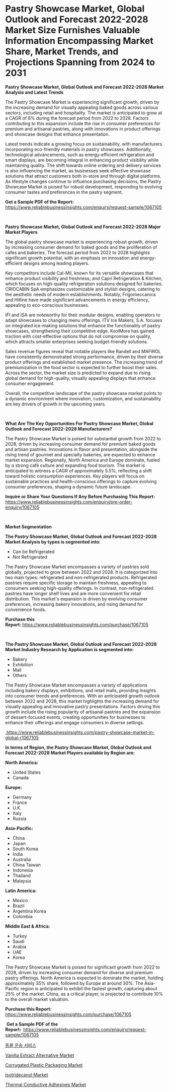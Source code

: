 <p><h1>Pastry Showcase Market, Global Outlook and Forecast 2022-2028 Market Size Furnishes Valuable Information Encompassing Market Share, Market Trends, and Projections Spanning from 2024 to 2031</h1></p><p><strong>Pastry Showcase Market, Global Outlook and Forecast 2022-2028 Market Analysis and Latest Trends</strong></p>
<p><p>The Pastry Showcase Market is experiencing significant growth, driven by the increasing demand for visually appealing baked goods across various sectors, including retail and hospitality. The market is anticipated to grow at a CAGR of 8% during the forecast period from 2022 to 2028. Factors contributing to this expansion include the rise in consumer preferences for premium and artisanal pastries, along with innovations in product offerings and showcase designs that enhance presentation.</p><p>Latest trends indicate a growing focus on sustainability, with manufacturers incorporating eco-friendly materials in pastry showcases. Additionally, technological advancements, such as energy-efficient refrigeration and smart displays, are becoming integral in enhancing product visibility while maintaining quality. The shift towards online ordering and delivery services is also influencing the market, as businesses seek effective showcase solutions that attract customers both in-store and through digital platforms. As lifestyle changes continue to influence purchasing decisions, the Pastry Showcase Market is poised for robust development, responding to evolving consumer tastes and preferences in the pastry segment.</p></p>
<p><strong>Get a Sample PDF of the Report:&nbsp;</strong> <a href="https://www.reliablebusinessinsights.com/enquiry/request-sample/1067105">https://www.reliablebusinessinsights.com/enquiry/request-sample/1067105</a></p>
<p>&nbsp;</p>
<p><strong>Pastry Showcase Market, Global Outlook and Forecast 2022-2028 Major Market Players</strong></p>
<p><p>The global pastry showcase market is experiencing robust growth, driven by increasing consumer demand for baked goods and the proliferation of cafes and bakeries. The forecast period from 2022 to 2028 highlights significant growth potential, with an emphasis on innovation and energy-efficient designs among leading players.</p><p>Key competitors include Cal-Mil, known for its versatile showcases that enhance product visibility and freshness; and Capri Refrigeration & Kitchen, which focuses on high-quality refrigeration solutions designed for bakeries. CRIOCABIN SpA emphasizes customizable and stylish designs, catering to the aesthetic needs of modern establishments. Notably, Frigomeccanica and Hitline have made significant advancements in energy efficiency, appealing to eco-conscious businesses.</p><p>IFI and ISA are noteworthy for their modular designs, enabling operators to adapt showcases to changing menu offerings. ITV Ice Makers, S.A. focuses on integrated ice-making solutions that enhance the functionality of pastry showcases, strengthening their competitive edge. KoolMore has gained traction with cost-effective options that do not compromise on quality, which attracts smaller enterprises seeking budget-friendly solutions.</p><p>Sales revenue figures reveal that notable players like Randell and MAFIROL have consistently demonstrated strong performance, driven by their diverse product offerings and established market presence. The increasing trend of premiumization in the food sector is expected to further boost their sales. Across the sector, the market size is predicted to expand due to rising global demand for high-quality, visually appealing displays that enhance consumer engagement.</p><p>Overall, the competitive landscape of the pastry showcase market points to a dynamic environment where innovation, customization, and sustainability are key drivers of growth in the upcoming years.</p></p>
<p>&nbsp;</p>
<p><strong>What Are The Key Opportunities For Pastry Showcase Market, Global Outlook and Forecast 2022-2028 Manufacturers?</strong></p>
<p><p>The Pastry Showcase Market is poised for substantial growth from 2022 to 2028, driven by increasing consumer demand for premium baked goods and artisan pastries. Innovations in flavor and presentation, alongside the rising trend of gourmet and specialty bakeries, are expected to enhance market expansion. Regionally, North America and Europe dominate, fueled by a strong café culture and expanding food tourism. The market is anticipated to witness a CAGR of approximately 5.5%, reflecting a shift toward holistic consumption experiences. Key players will focus on sustainable practices and health-conscious offerings to capture evolving consumer preferences, shaping a dynamic future landscape.</p></p>
<p><strong>Inquire or Share Your Questions If Any Before Purchasing This Report:</strong> <a href="https://www.reliablebusinessinsights.com/enquiry/pre-order-enquiry/1067105">https://www.reliablebusinessinsights.com/enquiry/pre-order-enquiry/1067105</a></p>
<p>&nbsp;</p>
<p><strong>Market Segmentation</strong></p>
<p><strong>The Pastry Showcase Market, Global Outlook and Forecast 2022-2028 Market Analysis by types is segmented into:</strong></p>
<p><ul><li>Can be Refrigerated</li><li>Not Refrigerated</li></ul></p>
<p><p>The Pastry Showcase Market encompasses a variety of pastries sold globally, projected to grow between 2022 and 2028. It is categorized into two main types: refrigerated and non-refrigerated products. Refrigerated pastries require specific storage to maintain freshness, appealing to consumers seeking high-quality offerings. In contrast, non-refrigerated pastries have longer shelf lives and are more convenient for retail distribution. This market's expansion is driven by evolving consumer preferences, increasing bakery innovations, and rising demand for convenience foods.</p></p>
<p><strong>Purchase this Report:&nbsp;</strong><a href="https://www.reliablebusinessinsights.com/purchase/1067105">https://www.reliablebusinessinsights.com/purchase/1067105</a></p>
<p>&nbsp;</p>
<p><strong>The Pastry Showcase Market, Global Outlook and Forecast 2022-2028 Market Industry Research by Application is segmented into:</strong></p>
<p><ul><li>Bakery</li><li>Exhibition</li><li>Mall</li><li>Others</li></ul></p>
<p><p>The Pastry Showcase Market encompasses a variety of applications including bakery displays, exhibitions, and retail malls, providing insights into consumer trends and preferences. With an anticipated growth outlook between 2022 and 2028, this market highlights the increasing demand for visually appealing and innovative pastry presentations. Factors driving this growth include the rising popularity of artisanal pastries and the expansion of dessert-focused events, creating opportunities for businesses to enhance their offerings and engage consumers in diverse settings.</p></p>
<p><a href="https://www.reliablebusinessinsights.com/pastry-showcase-market-in-global-r1067105">&nbsp;https://www.reliablebusinessinsights.com/pastry-showcase-market-in-global-r1067105</a></p>
<p><strong>In terms of Region, the Pastry Showcase Market, Global Outlook and Forecast 2022-2028 Market Players available by Region are:</strong></p>
<p>
    <p> <strong> North America: </strong>
        <ul>
            <li>United States</li>
            <li>Canada</li>
        </ul>
        </p> 
    <p> <strong> Europe: </strong>
        <ul>
            <li>Germany</li>
            <li>France</li>
            <li>U.K.</li>
            <li>Italy</li>
            <li>Russia</li>
        </ul>
        </p> 
    <p> <strong> Asia-Pacific: </strong>
        <ul>
            <li>China</li>
            <li>Japan</li>
            <li>South Korea</li>
            <li>India</li>
            <li>Australia</li>
            <li>China Taiwan</li>
            <li>Indonesia</li>
            <li>Thailand</li>
            <li>Malaysia</li>
        </ul>
        </p> 
    <p> <strong> Latin America: </strong>
        <ul>
            <li>Mexico</li>
            <li>Brazil</li>
            <li>Argentina Korea</li>
            <li>Colombia</li>
        </ul>
        </p> 
    <p> <strong> Middle East & Africa: </strong>
        <ul>
            <li>Turkey</li>
            <li>Saudi</li>
            <li>Arabia</li>
            <li>UAE</li>
            <li>Korea</li>
        </ul>
    </p>
    </p>
<p><p>The Pastry Showcase Market is poised for significant growth from 2022 to 2028, driven by increasing consumer demand for diverse and premium pastry offerings. North America is expected to dominate the market, holding approximately 35% share, followed by Europe at around 30%. The Asia-Pacific region is anticipated to exhibit the fastest growth, capturing about 25% of the market. China, as a critical player, is projected to contribute 10% to the overall market valuation.</p></p>
<p><strong>Purchase this Report: </strong><a href="https://www.reliablebusinessinsights.com/purchase/1067105">https://www.reliablebusinessinsights.com/purchase/1067105</a></p>
<p>&nbsp;<strong>Get a Sample PDF of the Report:&nbsp;&nbsp;</strong><a href="https://www.reliablebusinessinsights.com/enquiry/request-sample/1067105">https://www.reliablebusinessinsights.com/enquiry/request-sample/1067105</a></p>
<p><strong></strong></p>
<p><p><a href="https://medium.com/@jasonhill6262/2024%EB%85%84%EB%B6%80%ED%84%B0-2031%EB%85%84%EA%B9%8C%EC%A7%80%EC%9D%98-%ED%8A%B8%EB%A0%8C%EB%93%9C%EC%97%90%EC%84%9C-%EC%A0%84%EB%9E%B5%EC%9C%BC%EB%A1%9C-%EA%B8%80%EB%A1%9C%EB%B2%8C-%EB%8F%99%EB%AC%BC-%EC%9A%B4%EC%86%A1-%EC%84%9C%EB%B9%84%EC%8A%A4-%EC%8B%9C%EC%9E%A5-%ED%83%90%EC%83%89-7bbeaf061217">동물 운송 서비스</a></p><p><a href="https://www.linkedin.com/pulse/vanilla-extract-alternative-market-research-report-includes-analysis-gcnif?trackingId=oJgBgsapRsGRcZ5giEpxHA%3D%3D">Vanilla Extract Alternative Market</a></p><p><a href="https://issuu.com/reportprime-2/docs/corrugated-plastic-packaging-market_f2e6be49aab77c">Corrugated Plastic Packaging Market</a></p><p><a href="https://www.linkedin.com/pulse/isotridecanol-market-indicators-size-regional-breakdown-player-dngbf?trackingId=qpTGWtIMQniKnMIAMAqPdg%3D%3D">Isotridecanol Market</a></p><p><a href="https://issuu.com/reportprime-2/docs/thermal-conductive-adhesives-market_29b9403099585f">Thermal Conductive Adhesives Market</a></p></p>